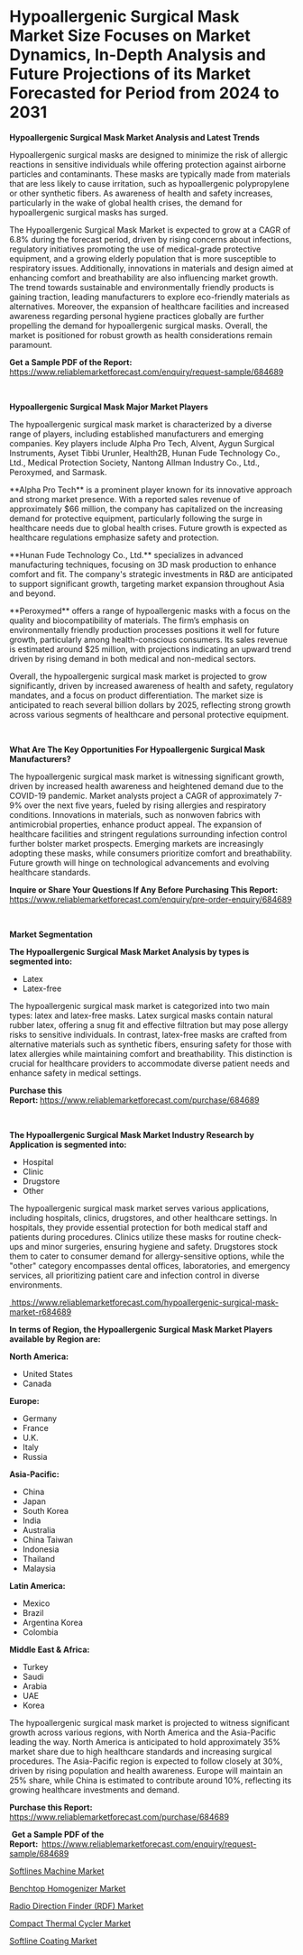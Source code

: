<p><h1>Hypoallergenic Surgical Mask Market Size Focuses on Market Dynamics, In-Depth Analysis and Future Projections of its Market Forecasted for Period from 2024 to 2031</h1></p><p><strong>Hypoallergenic Surgical Mask Market Analysis and Latest Trends</strong></p>
<p><p>Hypoallergenic surgical masks are designed to minimize the risk of allergic reactions in sensitive individuals while offering protection against airborne particles and contaminants. These masks are typically made from materials that are less likely to cause irritation, such as hypoallergenic polypropylene or other synthetic fibers. As awareness of health and safety increases, particularly in the wake of global health crises, the demand for hypoallergenic surgical masks has surged. </p><p>The Hypoallergenic Surgical Mask Market is expected to grow at a CAGR of 6.8% during the forecast period, driven by rising concerns about infections, regulatory initiatives promoting the use of medical-grade protective equipment, and a growing elderly population that is more susceptible to respiratory issues. Additionally, innovations in materials and design aimed at enhancing comfort and breathability are also influencing market growth. The trend towards sustainable and environmentally friendly products is gaining traction, leading manufacturers to explore eco-friendly materials as alternatives. Moreover, the expansion of healthcare facilities and increased awareness regarding personal hygiene practices globally are further propelling the demand for hypoallergenic surgical masks. Overall, the market is positioned for robust growth as health considerations remain paramount.</p></p>
<p><strong>Get a Sample PDF of the Report:&nbsp;</strong> <a href="https://www.reliablemarketforecast.com/enquiry/request-sample/684689?utm_campaign=1141&utm_medium=2&utm_source=Github&utm_content=ia&utm_term=30102024&utm_id=hypoallergenic-surgical-mask">https://www.reliablemarketforecast.com/enquiry/request-sample/684689</a></p>
<p>&nbsp;</p>
<p><strong>Hypoallergenic Surgical Mask Major Market Players</strong></p>
<p><p>The hypoallergenic surgical mask market is characterized by a diverse range of players, including established manufacturers and emerging companies. Key players include Alpha Pro Tech, Alvent, Aygun Surgical Instruments, Ayset Tibbi Urunler, Health2B, Hunan Fude Technology Co., Ltd., Medical Protection Society, Nantong Allman Industry Co., Ltd., Peroxymed, and Sarmask.</p><p>**Alpha Pro Tech** is a prominent player known for its innovative approach and strong market presence. With a reported sales revenue of approximately $66 million, the company has capitalized on the increasing demand for protective equipment, particularly following the surge in healthcare needs due to global health crises. Future growth is expected as healthcare regulations emphasize safety and protection.</p><p>**Hunan Fude Technology Co., Ltd.** specializes in advanced manufacturing techniques, focusing on 3D mask production to enhance comfort and fit. The company's strategic investments in R&D are anticipated to support significant growth, targeting market expansion throughout Asia and beyond.</p><p>**Peroxymed** offers a range of hypoallergenic masks with a focus on the quality and biocompatibility of materials. The firm’s emphasis on environmentally friendly production processes positions it well for future growth, particularly among health-conscious consumers. Its sales revenue is estimated around $25 million, with projections indicating an upward trend driven by rising demand in both medical and non-medical sectors.</p><p>Overall, the hypoallergenic surgical mask market is projected to grow significantly, driven by increased awareness of health and safety, regulatory mandates, and a focus on product differentiation. The market size is anticipated to reach several billion dollars by 2025, reflecting strong growth across various segments of healthcare and personal protective equipment.</p></p>
<p>&nbsp;</p>
<p><strong>What Are The Key Opportunities For Hypoallergenic Surgical Mask Manufacturers?</strong></p>
<p><p>The hypoallergenic surgical mask market is witnessing significant growth, driven by increased health awareness and heightened demand due to the COVID-19 pandemic. Market analysts project a CAGR of approximately 7-9% over the next five years, fueled by rising allergies and respiratory conditions. Innovations in materials, such as nonwoven fabrics with antimicrobial properties, enhance product appeal. The expansion of healthcare facilities and stringent regulations surrounding infection control further bolster market prospects. Emerging markets are increasingly adopting these masks, while consumers prioritize comfort and breathability. Future growth will hinge on technological advancements and evolving healthcare standards.</p></p>
<p><strong>Inquire or Share Your Questions If Any Before Purchasing This Report:</strong> <a href="https://www.reliablemarketforecast.com/enquiry/pre-order-enquiry/684689?utm_campaign=1141&utm_medium=2&utm_source=Github&utm_content=ia&utm_term=30102024&utm_id=hypoallergenic-surgical-mask">https://www.reliablemarketforecast.com/enquiry/pre-order-enquiry/684689</a></p>
<p>&nbsp;</p>
<p><strong>Market Segmentation</strong></p>
<p><strong>The Hypoallergenic Surgical Mask Market Analysis by types is segmented into:</strong></p>
<p><ul><li>Latex</li><li>Latex-free</li></ul></p>
<p><p>The hypoallergenic surgical mask market is categorized into two main types: latex and latex-free masks. Latex surgical masks contain natural rubber latex, offering a snug fit and effective filtration but may pose allergy risks to sensitive individuals. In contrast, latex-free masks are crafted from alternative materials such as synthetic fibers, ensuring safety for those with latex allergies while maintaining comfort and breathability. This distinction is crucial for healthcare providers to accommodate diverse patient needs and enhance safety in medical settings.</p></p>
<p><strong>Purchase this Report:&nbsp;</strong><a href="https://www.reliablemarketforecast.com/purchase/684689?utm_campaign=1141&utm_medium=2&utm_source=Github&utm_content=ia&utm_term=30102024&utm_id=hypoallergenic-surgical-mask">https://www.reliablemarketforecast.com/purchase/684689</a></p>
<p>&nbsp;</p>
<p><strong>The Hypoallergenic Surgical Mask Market Industry Research by Application is segmented into:</strong></p>
<p><ul><li>Hospital</li><li>Clinic</li><li>Drugstore</li><li>Other</li></ul></p>
<p><p>The hypoallergenic surgical mask market serves various applications, including hospitals, clinics, drugstores, and other healthcare settings. In hospitals, they provide essential protection for both medical staff and patients during procedures. Clinics utilize these masks for routine check-ups and minor surgeries, ensuring hygiene and safety. Drugstores stock them to cater to consumer demand for allergy-sensitive options, while the "other" category encompasses dental offices, laboratories, and emergency services, all prioritizing patient care and infection control in diverse environments.</p></p>
<p><a href="https://www.reliablemarketforecast.com/hypoallergenic-surgical-mask-market-r684689?utm_campaign=1141&utm_medium=2&utm_source=Github&utm_content=ia&utm_term=30102024&utm_id=hypoallergenic-surgical-mask">&nbsp;https://www.reliablemarketforecast.com/hypoallergenic-surgical-mask-market-r684689</a></p>
<p><strong>In terms of Region, the Hypoallergenic Surgical Mask Market Players available by Region are:</strong></p>
<p>
    <p> <strong> North America: </strong>
        <ul>
            <li>United States</li>
            <li>Canada</li>
        </ul>
        </p> 
    <p> <strong> Europe: </strong>
        <ul>
            <li>Germany</li>
            <li>France</li>
            <li>U.K.</li>
            <li>Italy</li>
            <li>Russia</li>
        </ul>
        </p> 
    <p> <strong> Asia-Pacific: </strong>
        <ul>
            <li>China</li>
            <li>Japan</li>
            <li>South Korea</li>
            <li>India</li>
            <li>Australia</li>
            <li>China Taiwan</li>
            <li>Indonesia</li>
            <li>Thailand</li>
            <li>Malaysia</li>
        </ul>
        </p> 
    <p> <strong> Latin America: </strong>
        <ul>
            <li>Mexico</li>
            <li>Brazil</li>
            <li>Argentina Korea</li>
            <li>Colombia</li>
        </ul>
        </p> 
    <p> <strong> Middle East & Africa: </strong>
        <ul>
            <li>Turkey</li>
            <li>Saudi</li>
            <li>Arabia</li>
            <li>UAE</li>
            <li>Korea</li>
        </ul>
    </p>
    </p>
<p><p>The hypoallergenic surgical mask market is projected to witness significant growth across various regions, with North America and the Asia-Pacific leading the way. North America is anticipated to hold approximately 35% market share due to high healthcare standards and increasing surgical procedures. The Asia-Pacific region is expected to follow closely at 30%, driven by rising population and health awareness. Europe will maintain an 25% share, while China is estimated to contribute around 10%, reflecting its growing healthcare investments and demand.</p></p>
<p><strong>Purchase this Report: </strong><a href="https://www.reliablemarketforecast.com/purchase/684689?utm_campaign=1141&utm_medium=2&utm_source=Github&utm_content=ia&utm_term=30102024&utm_id=hypoallergenic-surgical-mask">https://www.reliablemarketforecast.com/purchase/684689</a></p>
<p>&nbsp;<strong>Get a Sample PDF of the Report:&nbsp;&nbsp;</strong><a href="https://www.reliablemarketforecast.com/enquiry/request-sample/684689?utm_campaign=1141&utm_medium=2&utm_source=Github&utm_content=ia&utm_term=30102024&utm_id=hypoallergenic-surgical-mask">https://www.reliablemarketforecast.com/enquiry/request-sample/684689</a></p>
<p><strong></strong></p>
<p><p><a href="https://www.linkedin.com/pulse/softlines-machine-market-pulse-6-expansion-blueprint-2024-2031-imb4f?utm_campaign=1141&utm_medium=2&utm_source=Github&utm_content=ia&utm_term=30102024&utm_id=hypoallergenic-surgical-mask">Softlines Machine Market</a></p><p><a href="https://github.com/cairotmbrowne3cq/Market-Research-Report-List-1/blob/main/benchtop-homogenizer-market.md?utm_campaign=1141&utm_medium=2&utm_source=Github&utm_content=ia&utm_term=30102024&utm_id=hypoallergenic-surgical-mask">Benchtop Homogenizer Market</a></p><p><a href="https://issuu.com/reportprime-2/docs/radio-direction-finder-rdf-market-s_c4c56cc0fa3ac0?utm_campaign=1141&utm_medium=2&utm_source=Github&utm_content=ia&utm_term=30102024&utm_id=hypoallergenic-surgical-mask">Radio Direction Finder (RDF) Market</a></p><p><a href="https://github.com/rieuydbalon3b/Market-Research-Report-List-1/blob/main/compact-thermal-cycler-market.md?utm_campaign=1141&utm_medium=2&utm_source=Github&utm_content=ia&utm_term=30102024&utm_id=hypoallergenic-surgical-mask">Compact Thermal Cycler Market</a></p><p><a href="https://www.linkedin.com/pulse/softline-coating-market-global-trends-forecast-2024--wqztc?utm_campaign=1141&utm_medium=2&utm_source=Github&utm_content=ia&utm_term=30102024&utm_id=hypoallergenic-surgical-mask">Softline Coating Market</a></p></p>